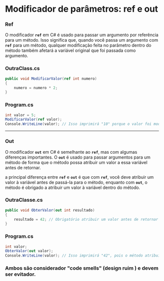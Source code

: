 # Modificador de parâmetros: ref e out

### Ref

O modificador **`ref`** em C# é usado para passar um argumento por referência para um método. Isso significa que, quando você passa um argumento com **`ref`** para um método, qualquer modificação feita no parâmetro dentro do método também afetará a variável original que foi passada como argumento.

### OutraClass.cs

```csharp
public void ModificarValor(ref int numero)
{
    numero = numero * 2;
}
```
### Program.cs

```csharp
int valor = 5;
ModificarValor(ref valor);
Console.WriteLine(valor); // Isso imprimirá "10" porque o valor foi modificado dentro do método
```
---
### Out

O modificador **`out`** em C# é semelhante ao **`ref`**, mas com algumas diferenças importantes. O **`out`** é usado para passar argumentos para um método de forma que o método possa atribuir um valor a essa variável antes de retornar.

a principal diferença entre **`ref`** e **`out`** é que com **`ref`**, você deve atribuir um valor à variável antes de passá-la para o método, enquanto com **`out`**, o método é obrigado a atribuir um valor à variável dentro do método.

### OutraClasse.cs

```csharp
public void ObterValor(out int resultado)
{
    resultado = 42; // Obrigatório atribuir um valor antes de retornar
}
```

### Program.cs

```csharp
int valor;
ObterValor(out valor);
Console.WriteLine(valor); // Isso imprimirá "42", pois o método atribuiu esse valor
```

### Ambos são considerador "code smells" (design ruim ) e devem ser evitador.